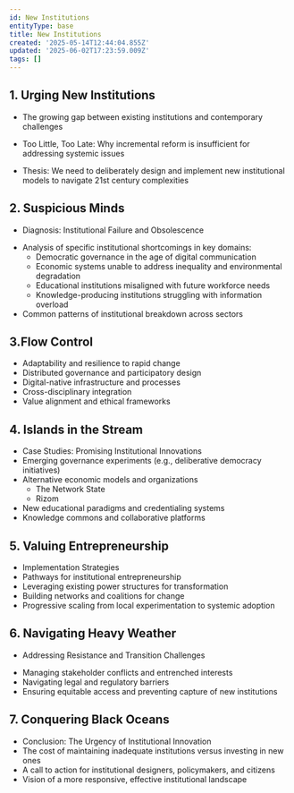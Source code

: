 ```yaml
---
id: New Institutions
entityType: base
title: New Institutions
created: '2025-05-14T12:44:04.855Z'
updated: '2025-06-02T17:23:59.009Z'
tags: []
---
```

## 1. Urging New Institutions
- The growing gap between existing institutions and contemporary challenges
+ Too Little, Too Late: Why incremental reform is insufficient for addressing systemic issues
- Thesis: We need to deliberately design and implement new institutional models to navigate 21st century complexities

## 2. Suspicious Minds
+ Diagnosis: Institutional Failure and Obsolescence
- Analysis of specific institutional shortcomings in key domains:
  - Democratic governance in the age of digital communication
  - Economic systems unable to address inequality and environmental degradation
  - Educational institutions misaligned with future workforce needs
  - Knowledge-producing institutions struggling with information overload
- Common patterns of institutional breakdown across sectors

## 3.Flow Control
- Adaptability and resilience to rapid change
- Distributed governance and participatory design
- Digital-native infrastructure and processes
- Cross-disciplinary integration
- Value alignment and ethical frameworks

## 4. Islands in the Stream
- Case Studies: Promising Institutional Innovations
- Emerging governance experiments (e.g., deliberative democracy initiatives)
- Alternative economic models and organizations
	- The Network State 
	- Rizom
- New educational paradigms and credentialing systems
- Knowledge commons and collaborative platforms

## 5. Valuing Entrepreneurship 
- Implementation Strategies
- Pathways for institutional entrepreneurship
- Leveraging existing power structures for transformation
- Building networks and coalitions for change
- Progressive scaling from local experimentation to systemic adoption

## 6. Navigating Heavy Weather
+ Addressing Resistance and Transition Challenges
- Managing stakeholder conflicts and entrenched interests
- Navigating legal and regulatory barriers
- Ensuring equitable access and preventing capture of new institutions

## 7. Conquering Black Oceans
- Conclusion: The Urgency of Institutional Innovation
- The cost of maintaining inadequate institutions versus investing in new ones
- A call to action for institutional designers, policymakers, and citizens
- Vision of a more responsive, effective institutional landscape
